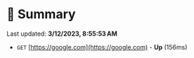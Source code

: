 # 📖 Summary
Last updated: **3/12/2023, 8:55:53 AM**

- `GET` [https://google.com](https://google.com) - **Up** (156ms)
